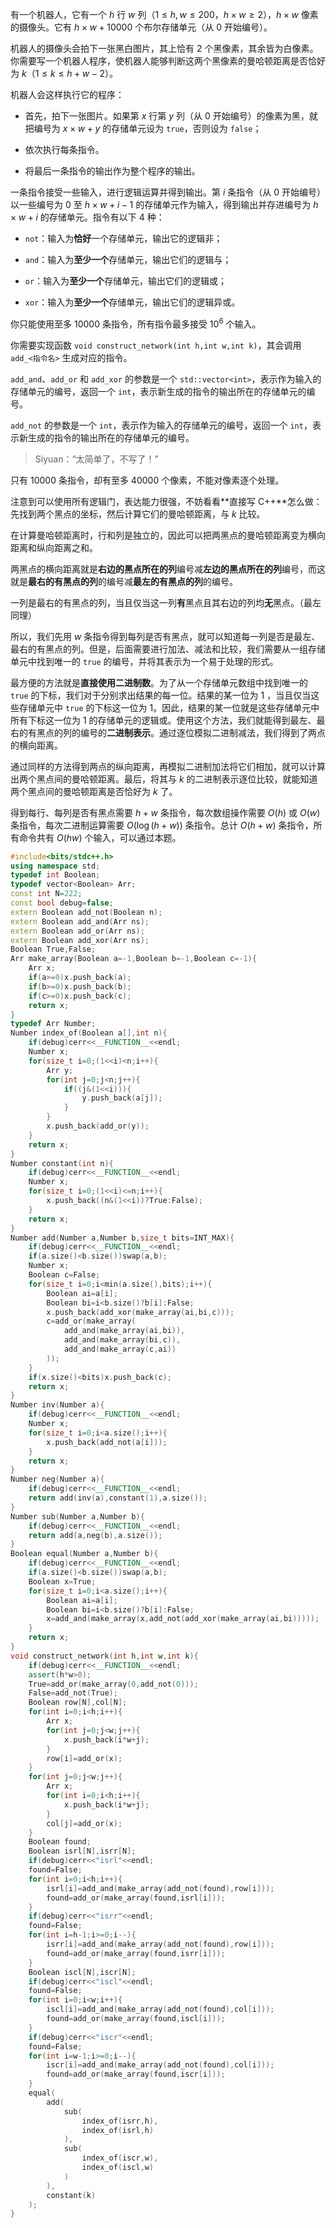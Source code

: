 有一个机器人，它有一个 $h$ 行 $w$ 列（$1\le h,w\le 200$，$h \times w \ge 2$），$h\times w$ 像素的摄像头。它有 $h\times w+10000$ 
个布尔存储单元（从 $0$ 开始编号）。

机器人的摄像头会拍下一张黑白图片，其上恰有 $2$ 个黑像素，其余皆为白像素。你需要写一个机器人程序，使机器人能够判断这两个黑像素的曼哈顿距离是否恰好为 $k$（$1\le k \le h+w-2$）。

机器人会这样执行它的程序：

- 首先，拍下一张图片。如果第 $x$ 行第 $y$ 列（从 $0$ 开始编号）的像素为黑，就把编号为 $x\times w+y$ 的存储单元设为 `true`，否则设为 `false`；

- 依次执行每条指令。

- 将最后一条指令的输出作为整个程序的输出。

一条指令接受一些输入，进行逻辑运算并得到输出。第 $i$ 条指令（从 $0$ 开始编号）以一些编号为 $0$ 至 $h\times w+i-1$ 的存储单元作为输入，得到输出并存进编号为 $h\times w+i$ 的存储单元。指令有以下 $4$ 种：

- `not`：输入为**恰好**一个存储单元，输出它的逻辑非；

- `and`：输入为**至少一个**存储单元，输出它们的逻辑与；

- `or`：输入为**至少一个**存储单元，输出它们的逻辑或；

- `xor`：输入为**至少一个**存储单元，输出它们的逻辑异或。

你只能使用至多 $10000$ 条指令，所有指令最多接受 $10^6$ 个输入。

你需要实现函数 `void construct_network(int h,int w,int k)`，其会调用 `add_<指令名>` 生成对应的指令。

`add_and`、`add_or` 和 `add_xor` 的参数是一个 `std::vector<int>`，表示作为输入的存储单元的编号，返回一个 `int`，表示新生成的指令的输出所在的存储单元的编号。

`add_not` 的参数是一个 `int`，表示作为输入的存储单元的编号，返回一个 `int`，表示新生成的指令的输出所在的存储单元的编号。

<fold-block title="题解" nocopy>

> <span class="cf-black-red">Siyuan</span>：“太简单了，不写了！”

只有 $10000$ 条指令，却有至多 $40000$ 个像素，不能对像素逐个处理。

注意到可以使用所有逻辑门，表达能力很强，不妨看看**直接写 C++**怎么做：先找到两个黑点的坐标，然后计算它们的曼哈顿距离，与 $k$ 比较。

在计算曼哈顿距离时，行和列是独立的，因此可以把两黑点的曼哈顿距离变为横向距离和纵向距离之和。

两黑点的横向距离就是**右边的黑点所在的列**编号减**左边的黑点所在的列**编号，而这就是**最右的有黑点的列**的编号减**最左的有黑点的列**的编号。

一列是最右的有黑点的列，当且仅当这一列**有**黑点且其右边的列均**无**黑点。（最左同理）

所以，我们先用 $w$ 条指令得到每列是否有黑点，就可以知道每一列是否是最左、最右的有黑点的列。但是，后面需要进行加法、减法和比较，我们需要从一组存储单元中找到唯一的 `true` 的编号，并将其表示为一个易于处理的形式。

最方便的方法就是**直接使用二进制数**。为了从一个存储单元数组中找到唯一的 `true` 的下标，我们对于分别求出结果的每一位。结果的某一位为 $1$ ，当且仅当这些存储单元中 `true` 的下标这一位为 $1$。因此，结果的某一位就是这些存储单元中所有下标这一位为 $1$ 的存储单元的逻辑或。使用这个方法，我们就能得到最左、最右的有黑点的列的编号的**二进制表示**。通过逐位模拟二进制减法，我们得到了两点的横向距离。

通过同样的方法得到两点的纵向距离，再模拟二进制加法将它们相加，就可以计算出两个黑点间的曼哈顿距离。最后，将其与 $k$ 的二进制表示逐位比较，就能知道两个黑点间的曼哈顿距离是否恰好为 $k$ 了。

得到每行、每列是否有黑点需要 $h+w$ 条指令，每次数组操作需要 $O(h)$ 或 $O(w)$ 条指令，每次二进制运算需要 $O(\log(h+w))$ 条指令。总计 $O(h+w)$ 条指令，所有命令共有 $O(hw)$ 个输入，可以通过本题。

```cpp
#include<bits/stdc++.h>
using namespace std;
typedef int Boolean;
typedef vector<Boolean> Arr;
const int N=222;
const bool debug=false;
extern Boolean add_not(Boolean n);
extern Boolean add_and(Arr ns);
extern Boolean add_or(Arr ns);
extern Boolean add_xor(Arr ns);
Boolean True,False;
Arr make_array(Boolean a=-1,Boolean b=-1,Boolean c=-1){
	Arr x;
	if(a>=0)x.push_back(a);
	if(b>=0)x.push_back(b);
	if(c>=0)x.push_back(c);
	return x;
}
typedef Arr Number;
Number index_of(Boolean a[],int n){
	if(debug)cerr<<__FUNCTION__<<endl;
	Number x;
	for(size_t i=0;(1<<i)<n;i++){
		Arr y;
		for(int j=0;j<n;j++){
			if((j&(1<<i))){
				y.push_back(a[j]);
			}
		}
		x.push_back(add_or(y));
	}
	return x;
}
Number constant(int n){
	if(debug)cerr<<__FUNCTION__<<endl;
	Number x;
	for(size_t i=0;(1<<i)<=n;i++){
		x.push_back((n&(1<<i))?True:False);
	}
	return x;
}
Number add(Number a,Number b,size_t bits=INT_MAX){
	if(debug)cerr<<__FUNCTION__<<endl;
	if(a.size()<b.size())swap(a,b);
	Number x;
	Boolean c=False;
	for(size_t i=0;i<min(a.size(),bits);i++){
		Boolean ai=a[i];
		Boolean bi=i<b.size()?b[i]:False;
		x.push_back(add_xor(make_array(ai,bi,c)));
		c=add_or(make_array(
			add_and(make_array(ai,bi)),
			add_and(make_array(bi,c)),
			add_and(make_array(c,ai))
		));
	}
	if(x.size()<bits)x.push_back(c);
	return x;
}
Number inv(Number a){
	if(debug)cerr<<__FUNCTION__<<endl;
	Number x;
	for(size_t i=0;i<a.size();i++){
		x.push_back(add_not(a[i]));
	}
	return x;
}
Number neg(Number a){
	if(debug)cerr<<__FUNCTION__<<endl;
	return add(inv(a),constant(1),a.size());
}
Number sub(Number a,Number b){
	if(debug)cerr<<__FUNCTION__<<endl;
	return add(a,neg(b),a.size());
}
Boolean equal(Number a,Number b){
	if(debug)cerr<<__FUNCTION__<<endl;
	if(a.size()<b.size())swap(a,b);
	Boolean x=True;
	for(size_t i=0;i<a.size();i++){
		Boolean ai=a[i];
		Boolean bi=i<b.size()?b[i]:False;
		x=add_and(make_array(x,add_not(add_xor(make_array(ai,bi)))));
	}
	return x;
}
void construct_network(int h,int w,int k){
	if(debug)cerr<<__FUNCTION__<<endl;
	assert(h*w>0);
	True=add_or(make_array(0,add_not(0)));
	False=add_not(True);
	Boolean row[N],col[N];
	for(int i=0;i<h;i++){
		Arr x;
		for(int j=0;j<w;j++){
			x.push_back(i*w+j);
		}
		row[i]=add_or(x);
	}
	for(int j=0;j<w;j++){
		Arr x;
		for(int i=0;i<h;i++){
			x.push_back(i*w+j);
		}
		col[j]=add_or(x);
	}
	Boolean found;
	Boolean isrl[N],isrr[N];
	if(debug)cerr<<"isrl"<<endl;
	found=False;
	for(int i=0;i<h;i++){
		isrl[i]=add_and(make_array(add_not(found),row[i]));
		found=add_or(make_array(found,isrl[i]));
	}
	if(debug)cerr<<"isrr"<<endl;
	found=False;
	for(int i=h-1;i>=0;i--){
		isrr[i]=add_and(make_array(add_not(found),row[i]));
		found=add_or(make_array(found,isrr[i]));
	}
	Boolean iscl[N],iscr[N];
	if(debug)cerr<<"iscl"<<endl;
	found=False;
	for(int i=0;i<w;i++){
		iscl[i]=add_and(make_array(add_not(found),col[i]));
		found=add_or(make_array(found,iscl[i]));
	}
	if(debug)cerr<<"iscr"<<endl;
	found=False;
	for(int i=w-1;i>=0;i--){
		iscr[i]=add_and(make_array(add_not(found),col[i]));
		found=add_or(make_array(found,iscr[i]));
	}
	equal(
		add(
			sub(
				index_of(isrr,h),
				index_of(isrl,h)
			),
			sub(
				index_of(iscr,w),
				index_of(iscl,w)
			)
		),
		constant(k)
	);
}
```

</fold-block>